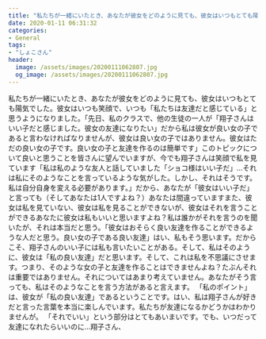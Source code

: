 ```yaml
---
title: "私たちが一緒にいたとき、あなたが彼女をどのように見ても、彼女はいつもとても陽気でした。"
date: 2020-01-11 06:31:32
categories:
- General
tags:
- "しょこさん"
header:
  image: /assets/images/20200111062807.jpg
  og_image: /assets/images/20200111062807.jpg
---
```


私たちが一緒にいたとき、あなたが彼女をどのように見ても、彼女はいつもとても陽気でした。彼女はいつも笑顔で、いつも「私たちは友達だと感じている」と思うようになりました。「先日、私のクラスで、他の生徒の一人が「翔子さんはいい子だと感じました。彼女の友達になりたい」だから私は彼女が良い女の子であると言わなければなりませんが、彼女は良い女の子ではありません。彼女はただの良い女の子です。良い女の子と友達を作るのは簡単です」このトピックについて良いと思うことを皆さんに望んでいますが、今でも翔子さんは笑顔で私を見ています「私は私のような友人と話していました「ショコ様はいい子だ」…それは私にそのようなことを言っているような気がした。しかし、それはそうです。私は自分自身を変える必要があります。」だから、あなたが「彼女はいい子だ」と言っても（そしてあなたは1人ですよね？）あなたは間違っていますまた、彼女は私を見ていない、彼女は私を見ることができないが、彼女はそれを言うことができるあなたに彼女は私もいいと思いますよね？私は誰かがそれを言うのを聞いたが、それは本当だと思う。「彼女はおそらく良い友達を作ることができるような人だと思う。良い女の子である良い友達」はい、私もそう思います。だからこそ、翔子さんのいい子には私も言いたいことがある。そして、私はそのように、彼女は「私の良い友達」だと思います。そして、これは私を不思議にさせます。つまり、そのような女の子と友達を作ることはできませんよね？たぶんそれは重要ではありません。それについてはあまり考えていません。あなたがそう言っても、私はそのようなことを言う方法があると言えます。 「私のポイント」は、彼女が「私の良い友達」であるということです。はい、私は翔子さんが好きだと言った言葉を本当に楽しんでいます。私たちが友達になるかどうかはわかりませんが。 「それでいい」という部分はとてもあいまいです。でも、いつだって友達になれたらいいのに…翔子さん、
